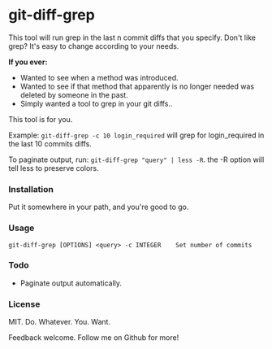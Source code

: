 # git-diff-grep

This tool will run grep in the last n commit diffs that you specify.
Don't like grep? It's easy to change according to your needs.

**If you ever:**

* Wanted to see when a method was introduced.
* Wanted to see if that method that apparently is no longer needed was
  deleted by someone in the past.
* Simply wanted a tool to grep in your git diffs..

This tool is for you.

Example: `git-diff-grep -c 10 login_required` will grep for login_required in the last 10 commits diffs.

To paginate output, run: `git-diff-grep "query" | less -R`. the -R
option will tell less to preserve colors.

### Installation

Put it somewhere in your path, and you're good to go.

### Usage

`git-diff-grep [OPTIONS] <query>
  -c INTEGER    Set number of commits`


### Todo

- Paginate output automatically.

### License

MIT. Do. Whatever. You. Want.

Feedback welcome. Follow me on Github for more!
